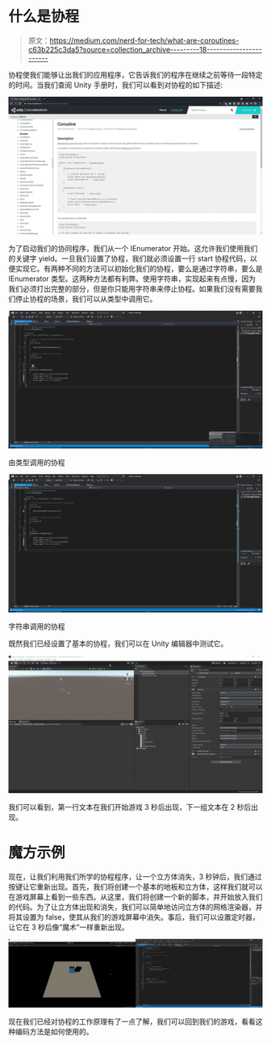 # 什么是协程

> 原文：<https://medium.com/nerd-for-tech/what-are-coroutines-c63b225c3da5?source=collection_archive---------18----------------------->

协程使我们能够让出我们的应用程序，它告诉我们的程序在继续之前等待一段特定的时间。当我们查阅 Unity 手册时，我们可以看到对协程的如下描述:

![](img/9c5e1b5fc79afc581c535ce448efce6d.png)

为了启动我们的协同程序，我们从一个 IEnumerator 开始。这允许我们使用我们的关键字 yield。一旦我们设置了协程，我们就必须设置一行 start 协程代码，以便实现它。有两种不同的方法可以初始化我们的协程，要么是通过字符串，要么是 IEnumerator 类型。这两种方法都有利弊。使用字符串，实现起来有点慢，因为我们必须打出完整的部分，但是你只能用字符串来停止协程。如果我们没有需要我们停止协程的场景，我们可以从类型中调用它。

![](img/f825c4b06233c0d54e1d66df71229595.png)

由类型调用的协程

![](img/041c0475d99b47bc4a81d2d1832f49c5.png)

字符串调用的协程

既然我们已经设置了基本的协程，我们可以在 Unity 编辑器中测试它。

![](img/555e64a82642ab225ba4a1f540ca32db.png)

我们可以看到，第一行文本在我们开始游戏 3 秒后出现，下一组文本在 2 秒后出现。

# 魔方示例

现在，让我们利用我们所学的协程程序，让一个立方体消失，3 秒钟后，我们通过按键让它重新出现。首先，我们将创建一个基本的地板和立方体，这样我们就可以在游戏屏幕上看到一些东西。从这里，我们将创建一个新的脚本，并开始放入我们的代码。为了让立方体出现和消失，我们可以简单地访问立方体的网格渲染器，并将其设置为 false，使其从我们的游戏屏幕中消失。事后，我们可以设置定时器，让它在 3 秒后像“魔术”一样重新出现。

![](img/5050463f7d4a8de0921eea025ca5821b.png)

现在我们已经对协程的工作原理有了一点了解，我们可以回到我们的游戏，看看这种编码方法是如何使用的。